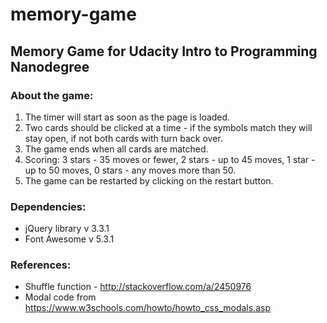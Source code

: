 # memory-game

<h2>Memory Game for Udacity Intro to Programming Nanodegree</h2>

<h3>About the game:</h3>

1. The timer will start as soon as the page is loaded.
2. Two cards should be clicked at a time - if the symbols match they will stay open, if not both cards with turn back over.
3. The game ends when all cards are matched.
4. Scoring: 3 stars - 35 moves or fewer, 2 stars - up to 45 moves, 1 star - up to 50 moves, 0 stars - any moves more than 50.
5. The game can be restarted by clicking on the restart button.

<h3>Dependencies:</h3>

- jQuery library v 3.3.1
- Font Awesome v 5.3.1

<h3>References:</h3>

- Shuffle function - http://stackoverflow.com/a/2450976
- Modal code from https://www.w3schools.com/howto/howto_css_modals.asp
